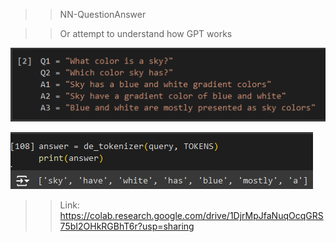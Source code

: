 >> NN-QuestionAnswer

>> Or attempt to understand how GPT works

![Train data](https://github.com/AlephVenXm/Main/blob/main/data.png)

![Result](https://github.com/AlephVenXm/Main/blob/main/test_aa.png)

>> Link: https://colab.research.google.com/drive/1DjrMpJfaNuqOcqGRS75bI2OHkRGBhT6r?usp=sharing
